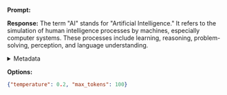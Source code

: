 **Prompt:**


**Response:**
The term "AI" stands for "Artificial Intelligence." It refers to the simulation of human intelligence processes by machines, especially computer systems. These processes include learning, reasoning, problem-solving, perception, and language understanding.

<details><summary>Metadata</summary>

- Duration: 5308 ms
- Datetime: 2023-11-24T13:25:19.506420
- Model: gpt-4-0613

</details>

**Options:**
```json
{"temperature": 0.2, "max_tokens": 100}
```

